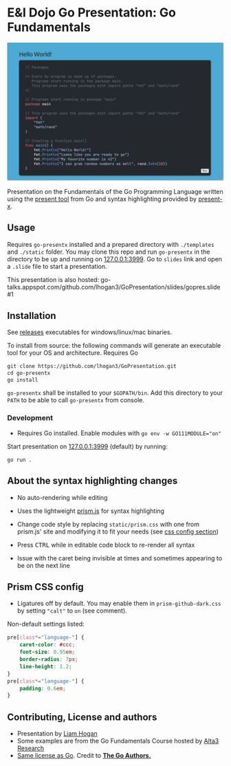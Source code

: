 # E&I Dojo Go Presentation: Go Fundamentals

![presentx screenshot](./_assets/hello_world.png)

Presentation on the Fundamentals of the Go Programming Language written using the [present tool](https://github.com/golang/tools/tree/master/cmd/present) from Go and syntax highlighting provided by [present-x](https://github.com/soypat/go-presentx).

## Usage

Requires `go-presentx` installed and a prepared directory with `./templates` and `./static` folder. You may clone this repo and run `go-presentx` in the directory to be up and running on [127.0.0.1:3999](http://127.0.0.1:3999/). Go to `slides` link and open a `.slide` file to start a presentation.

This presentation is also hosted: go-talks.appspot.com/github.com/lhogan3/GoPresentation/slides/gopres.slide#1

## Installation

See [releases](https://github.com/soypat/go-presentx/releases) executables for windows/linux/mac binaries.

To install from source: the following commands will generate an executable tool for your OS and architecture. Requires Go

```console
git clone https://github.com/lhogan3/GoPresentation.git
cd go-presentx
go install
```
`go-presentx` shall be installed to your `$GOPATH/bin`. Add this directory to your `PATH` to be able to call `go-presentx` from console.


### Development

* Requires Go installed. Enable modules with `go env -w GO111MODULE="on"`

Start presentation on [127.0.0.1:3999](http://127.0.0.1:3999/) (default) by running:

```console
go run . 
```


## About the syntax highlighting changes
* No auto-rendering while editing

* Uses the lightweight [prism.js](https://prismjs.com/) for syntax highlighting

* Change code style by replacing `static/prism.css` with one from prism.js' site and modifying it to fit your needs (see [css config section](#prism-css-config))

* Press <kbd>CTRL</kbd> while in editable code block to re-render all syntax

* Issue with the caret being invisible at times and sometimes appearing to be on the next line
## Prism CSS config 

* Ligatures off by default. You may enable them in `prism-github-dark.css` by setting `"calt"` to `on` (see comment).

Non-default settings listed:

```css
pre[class*="language-"] {
    caret-color: #ccc;
    font-size: 0.95em;
    border-radius: 7px;
    line-height: 1.2;
}
pre[class*="language-"] {
    padding: 0.6em;
}
```

##  Contributing, License and authors
* Presentation by [Liam Hogan](https://github.com/lhogan3)
* Some examples are from the Go Fundamentals Course hosted by [Alta3 Research](https://alta3.com/)
* [Same license as Go](https://github.com/golang/go/blob/master/LICENSE). Credit to **[The Go Authors.](https://github.com/golang/go/blob/master/AUTHORS)**
